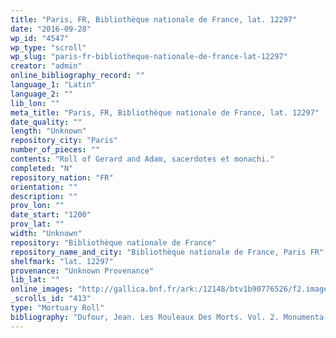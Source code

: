 ```yaml
---
title: "Paris, FR, Bibliothèque nationale de France, lat. 12297"
date: "2016-09-28"
wp_id: "4547"
wp_type: "scroll"
wp_slug: "paris-fr-bibliotheque-nationale-de-france-lat-12297"
creator: "admin"
online_bibliography_record: ""
language_1: "Latin"
language_2: ""
lib_lon: ""
meta_title: "Paris, FR, Bibliothèque nationale de France, lat. 12297"
date_quality: ""
length: "Unknown"
repository_city: "Paris"
number_of_pieces: ""
contents: "Roll of Gerard and Adam, sacerdotes et monachi."
completed: "N"
repository_nation: "FR"
orientation: ""
description: ""
prov_lon: ""
date_start: "1200"
prov_lat: ""
width: "Unknown"
repository: "Bibliothèque nationale de France"
repository_name_and_city: "Bibliothèque nationale de France, Paris FR"
shelfmark: "lat. 12297"
provenance: "Unknown Provenance"
lib_lat: ""
online_images: "http://gallica.bnf.fr/ark:/12148/btv1b90776526/f2.image.r=12297.langEN"
_scrolls_id: "413"
type: "Mortuary Roll"
bibliography: "Dufour, Jean. Les Rouleaux Des Morts. Vol. 2. Monumenta Palaeographica Medii Aevi. Series Gallica. Turnhout: Brepols, 2009., no. 265."
---
```



